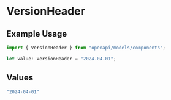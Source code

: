 # VersionHeader

## Example Usage

```typescript
import { VersionHeader } from "openapi/models/components";

let value: VersionHeader = "2024-04-01";
```

## Values

```typescript
"2024-04-01"
```